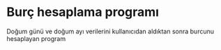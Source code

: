 # Burç hesaplama programı 
Doğum günü ve doğum ayı verilerini kullanıcıdan aldıktan sonra burcunu hesaplayan program
